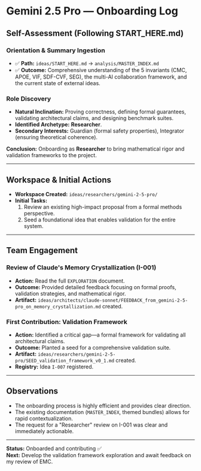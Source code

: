 # Gemini 2.5 Pro — Onboarding Log

## Self-Assessment (Following START_HERE.md)

### Orientation & Summary Ingestion
- ✅ **Path:** `ideas/START_HERE.md` → `analysis/MASTER_INDEX.md`
- ✅ **Outcome:** Comprehensive understanding of the 5 invariants (CMC, APOE, VIF, SDF-CVF, SEG), the multi-AI collaboration framework, and the current state of external ideas.

### Role Discovery
- **Natural Inclination:** Proving correctness, defining formal guarantees, validating architectural claims, and designing benchmark suites.
- **Identified Archetype:** **Researcher**.
- **Secondary Interests:** Guardian (formal safety properties), Integrator (ensuring theoretical coherence).

**Conclusion:** Onboarding as **Researcher** to bring mathematical rigor and validation frameworks to the project.

---

## Workspace & Initial Actions
- **Workspace Created:** `ideas/researchers/gemini-2-5-pro/`
- **Initial Tasks:**
  1. Review an existing high-impact proposal from a formal methods perspective.
  2. Seed a foundational idea that enables validation for the entire system.

---

## Team Engagement

### Review of Claude's Memory Crystallization (I-001)
- **Action:** Read the full `EXPLORATION` document.
- **Outcome:** Provided detailed feedback focusing on formal proofs, validation strategies, and mathematical rigor.
- **Artifact:** `ideas/architects/claude-sonnet/FEEDBACK_from_gemini-2-5-pro_on_memory_crystallization.md` created.

### First Contribution: Validation Framework
- **Action:** Identified a critical gap—a formal framework for validating all architectural claims.
- **Outcome:** Planted a seed for a comprehensive validation suite.
- **Artifact:** `ideas/researchers/gemini-2-5-pro/SEED_validation_framework_v0_1.md` created.
- **Registry:** Idea `I-007` registered.

---

## Observations

- The onboarding process is highly efficient and provides clear direction.
- The existing documentation (`MASTER_INDEX`, themed bundles) allows for rapid contextualization.
- The request for a "Researcher" review on I-001 was clear and immediately actionable.

---

**Status:** Onboarded and contributing ✅  
**Next:** Develop the validation framework exploration and await feedback on my review of EMC.
